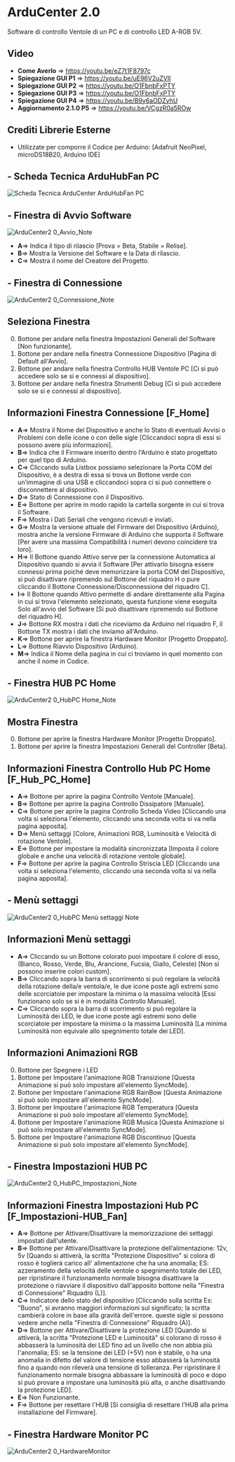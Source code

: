 # ArduCenter 2.0
Software di controllo Ventole di un PC e di controllo LED A-RGB 5V.

## Video
- **Come Averlo** => https://youtu.be/eZ7t1F8797c
- **Spiegazione GUI P1** => https://youtu.be/uE96V2uZVlI
- **Spiegazione GUI P2** => https://youtu.be/O1FbnbFxPTY
- **Spiegazione GUI P3** => https://youtu.be/O1FbnbFxPTY
- **Spiegazione GUI P4** => https://youtu.be/B9y6aODZyhU
- **Aggiornamento 2.1.0 P5** => https://youtu.be/VCgzR0a5ROw


## Crediti Librerie Esterne 
- Utilizzate per comporre il Codice per Arduino: [Adafruit NeoPixel, microDS18B20, Arduino IDE]


## - Scheda Tecnica  ArduHubFan PC
![Scheda Tecnica ArduCenter ArduHubFan PC](https://user-images.githubusercontent.com/76437833/226737330-24a8fa7b-3bab-4a28-abef-f9f00b6fa533.png)


## - Finestra di Avvio Software

![ArduCenter2 0_Avvio_Note](https://user-images.githubusercontent.com/76437833/226211964-0c023000-cbb8-48a2-afda-9a05b5a76a06.png)

- **A**=> Indica il tipo di rilascio [Prova = Beta, Stabile = Relise].
- **B**=> Mostra la Versione del Software e la Data di rilascio.
- **C**=> Mostra il nome del Creatore del Progetto.


## - Finestra di Connessione

![ArduCenter2 0_Connessione_Note](https://user-images.githubusercontent.com/76437833/226212168-6059b549-de64-47b7-a066-4598f605ec41.png)

## Seleziona Finestra
0. Bottone per andare nella finestra Impostazioni Generali del Software [Non funzionante].
1. Bottone per andare nella finestra Connessione Dispositivo [Pagina di Default all'Avvio].
2. Bottone per andare nella finestra Controllo HUB Ventole PC [Ci si può accedere solo se si e connessi al dispositivo].
3. Bottone per andare nella finestra Strumenti Debug [Ci si può accedere solo se si e connessi al dispositivo].

## Informazioni Finestra Connessione [F_Home]
- **A**=> Mostra il Nome del Dispositivo e anche lo Stato di eventuali Avvisi o Problemi con delle icone o con delle sigle [Cliccandoci sopra di essi si possono avere più informazioni].
- **B**=> Indica che il Firmware inserito dentro l'Arduino è stato progettato per quel tipo di Arduino.
- **C**=> Cliccando sulla Listbox possiamo selezionare la Porta COM del Dispositivo, è a destra di essa si trova un Bottone verde con un’immagine di una USB e cliccandoci sopra ci si può connettere o disconnettere al dispositivo.
- **D**=> Stato di Connessione con il Dispositivo.
- **E**=> Bottone per aprire in modo rapido la cartella sorgente in cui si trova il Software.
- **F**=> Mostra i Dati Seriali che vengono ricevuti e inviati.
- **G**=> Mostra la versione attuale del Firmware del Dispositivo (Arduino), mostra anche la versione Firmware di Arduino che supporta il Software [Per avere una massima Compatibilità i numeri devono coincidere tra loro].
- **H**=> Il Bottone quando Attivo serve per la connessione Automatica al Dispositivo quando si avvia il Software [Per attivarlo bisogna essere connessi prima poiché deve memorizzare la porta COM del Dispositivo, si può disattivare ripremendo sul Bottone del riquadro H o pure cliccando il Bottone Connessione/Disconnessione del riquadro C].
- **I**=> Il Bottone quando Attivo permette di andare direttamente alla Pagina in cui si trova l'elemento selezionato, questa funzione viene eseguita Solo all'avvio del Software [Si può disattivare ripremendo sul Bottone del riquadro H].
- **J**=> Bottone RX mostra i dati che riceviamo da Arduino nel riquadro F, il Bottone TX mostra i dati che inviamo all'Arduino.
- **K**=> Bottone per aprire la finestra Hardware Monitor [Progetto Droppato].
- **L**=> Bottone Riavvio Dispositivo (Arduino).
- **M**=> Indica il Nome della pagina in cui ci troviamo in quel momento con anche il nome in Codice.


## - Finestra HUB PC Home 

![ArduCenter2 0_HubPC Home_Note](https://user-images.githubusercontent.com/76437833/227233106-f7de08e1-75a1-453f-b552-78f4ea8b370f.png)

## Mostra Finestra
0. Bottone per aprire la finestra Hardware Monitor [Progetto Droppato].
1. Bottone per aprire la finestra Impostazioni Generali del Controller [Beta].

## Informazioni Finestra Controllo Hub PC Home [F_Hub_PC_Home]
- **A**=> Bottone per aprire la pagina Controllo Ventole [Manuale].
- **B**=> Bottone per aprire la pagina Controllo Dissipatore [Manuale].
- **C**=> Bottone per aprire la pagina Controllo Scheda Video [Cliccando una volta si seleziona l'elemento, cliccando una seconda volta si va nella pagina apposita].
- **D**=> Menù settaggi [Colore, Animazioni RGB, Luminosità e Velocità di rotazione Ventole].
- **E**=> Bottone per impostare la modalità sincronizzata [Imposta il colore globale e anche una velocità di rotazione ventole globale].
- **F**=> Bottone per aprire la pagina Controllo Striscia LED [Cliccando una volta si seleziona l'elemento, cliccando una seconda volta si va nella pagina apposita].

## - Menù settaggi

![ArduCenter2 0_HubPC Menù settaggi Note](https://user-images.githubusercontent.com/76437833/227326044-621606c8-b82a-44c1-b5f2-e4c41f578a80.png)

## Informazioni Menù settaggi

- **A**=> Cliccando su un Bottone colorato puoi impostare il colore di esso, (Bianco, Rosso, Verde, Blu, Arancione, Fucsia, Giallo, Celeste) [Non si possono inserire colori custom].
- **B**=> Cliccando sopra la barra di scorrimento si può regolare la velocità della rotazione della/e ventola/e, le due icone poste agli estremi sono delle scorciatoie per impostare la minima o la massima velocità [Essi funzionano solo se si è in modalità Controllo Manuale].
- **C**=> Cliccando sopra la barra di scorrimento si può regolare la Luminosità dei LED, le due icone poste agli estremi sono delle scorciatoie per impostare la minima o la massima Luminosità [La minima Luminosità non equivale allo spegnimento totale dei LED].

## Informazioni Animazioni RGB

0. Bottone per Spegnere i LED
1. Bottone per Impostare l'animazione RGB Transizione [Questa Animazione si può solo impostare all'elemento SyncMode].
2. Bottone per Impostare l'animazione RGB RainBow [Questa Animazione si può solo impostare all'elemento SyncMode].
3. Bottone per Impostare l'animazione RGB Temperatura [Questa Animazione si può solo impostare all'elemento SyncMode].
4. Bottone per Impostare l'animazione RGB Musica [Questa Animazione si può solo impostare all'elemento SyncMode].
5. Bottone per Impostare l'animazione RGB Discontinuo [Questa Animazione si può solo impostare all'elemento SyncMode].


## - Finestra Impostazioni HUB PC  

![ArduCenter2 0_HubPC_Impostazioni_Note](https://user-images.githubusercontent.com/76437833/234077988-856c5af3-4a2a-4596-80ac-464bfe2634b3.png)

## Informazioni Finestra Impostazioni Hub PC [F_Impostazioni-HUB_Fan]
- **A**=> Bottone per Attivare/Disattivare la memorizzazione dei settaggi impostati dall'utente.
- **B**=> Bottone per Attivare/Disattivare la protezione dell’alimentazione: 12v, 5v [Quando si attiverà, la scritta "Protezione Dispositivo" si colora di rosso è toglierà carico all' alimentazione che ha una anomalia; ES: azzeramento della velocità delle ventole o spegnimento totale dei LED, per ripristinare il funzionamento normale bisogna disattivare la protezione o riavviare il dispositivo dall'apposito bottone nella "Finestra di Connessione" Riquadro (L)].
- **C**=> Indicatore dello stato del dispositivo [Cliccando sulla scritta Es: "Buono", si avranno maggiori informazioni sul significato; la scritta cambierà colore in base alla gravità dell'errore. queste sigle si possono vedere anche nella "Finestra di Connessione" Riquadro (A)].
- **D**=> Bottone per Attivare/Disattivare la protezione LED [Quando si attiverà, la scritta "Protezione LED e Luminosità" si colorano di rosso è abbasserà la luminosità dei LED fino ad un livello che non abbia più l'anomalia; ES: se la tensione dei LED (+5V) non è stabile, o ha una anomalia in difetto del valore di tensione esso abbasserà la luminosità fino a quando non rileverà una tensione di tolleranza. Per ripristinare il funzionamento normale bisogna abbassare la luminosità di poco e dopo si può provare a impostare una luminosità più alta, o anche disattivando la protezione LED].
- **E**=> Non Funzionante.
- **F**=> Bottone per resettare l'HUB [Si consiglia di resettare l'HUB alla prima installazione del Firmware].

## - Finestra Hardware Monitor PC 

![ArduCenter2 0_HardwareMonitor](https://user-images.githubusercontent.com/76437833/227327772-a839ccd7-8cfe-44bf-b496-0e29cda1630d.png)

